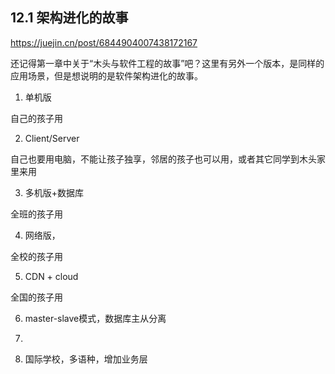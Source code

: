 ## 12.1 架构进化的故事

https://juejin.cn/post/6844904007438172167

还记得第一章中关于“木头与软件工程的故事”吧？这里有另外一个版本，是同样的应用场景，但是想说明的是软件架构进化的故事。


1. 单机版

自己的孩子用

2. Client/Server 

自己也要用电脑，不能让孩子独享，邻居的孩子也可以用，或者其它同学到木头家里来用

3. 多机版+数据库

全班的孩子用

4. 网络版，

全校的孩子用

5. CDN + cloud

全国的孩子用

6. master-slave模式，数据库主从分离

7. 

7. 国际学校，多语种，增加业务层